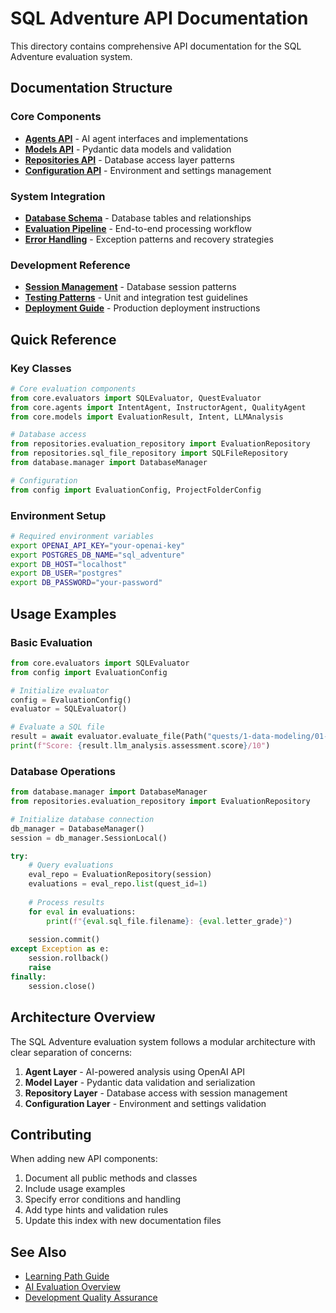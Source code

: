 # SQL Adventure API Documentation

This directory contains comprehensive API documentation for the SQL Adventure evaluation system.

## Documentation Structure

### Core Components
- **[Agents API](agents.md)** - AI agent interfaces and implementations
- **[Models API](models.md)** - Pydantic data models and validation
- **[Repositories API](repositories.md)** - Database access layer patterns
- **[Configuration API](configuration.md)** - Environment and settings management

### System Integration
- **[Database Schema](database-schema.md)** - Database tables and relationships
- **[Evaluation Pipeline](evaluation-pipeline.md)** - End-to-end processing workflow
- **[Error Handling](error-handling.md)** - Exception patterns and recovery strategies

### Development Reference
- **[Session Management](session-management.md)** - Database session patterns
- **[Testing Patterns](testing-patterns.md)** - Unit and integration test guidelines
- **[Deployment Guide](deployment.md)** - Production deployment instructions

## Quick Reference

### Key Classes
```python
# Core evaluation components
from core.evaluators import SQLEvaluator, QuestEvaluator
from core.agents import IntentAgent, InstructorAgent, QualityAgent
from core.models import EvaluationResult, Intent, LLMAnalysis

# Database access
from repositories.evaluation_repository import EvaluationRepository
from repositories.sql_file_repository import SQLFileRepository
from database.manager import DatabaseManager

# Configuration
from config import EvaluationConfig, ProjectFolderConfig
```

### Environment Setup
```bash
# Required environment variables
export OPENAI_API_KEY="your-openai-key"
export POSTGRES_DB_NAME="sql_adventure"
export DB_HOST="localhost"
export DB_USER="postgres"
export DB_PASSWORD="your-password"
```

## Usage Examples

### Basic Evaluation
```python
from core.evaluators import SQLEvaluator
from config import EvaluationConfig

# Initialize evaluator
config = EvaluationConfig()
evaluator = SQLEvaluator()

# Evaluate a SQL file
result = await evaluator.evaluate_file(Path("quests/1-data-modeling/01-basic-table-creation.sql"))
print(f"Score: {result.llm_analysis.assessment.score}/10")
```

### Database Operations
```python
from database.manager import DatabaseManager
from repositories.evaluation_repository import EvaluationRepository

# Initialize database connection
db_manager = DatabaseManager()
session = db_manager.SessionLocal()

try:
    # Query evaluations
    eval_repo = EvaluationRepository(session)
    evaluations = eval_repo.list(quest_id=1)
    
    # Process results
    for eval in evaluations:
        print(f"{eval.sql_file.filename}: {eval.letter_grade}")
        
    session.commit()
except Exception as e:
    session.rollback()
    raise
finally:
    session.close()
```

## Architecture Overview

The SQL Adventure evaluation system follows a modular architecture with clear separation of concerns:

1. **Agent Layer** - AI-powered analysis using OpenAI API
2. **Model Layer** - Pydantic data validation and serialization
3. **Repository Layer** - Database access with session management
4. **Configuration Layer** - Environment and settings validation

## Contributing

When adding new API components:

1. Document all public methods and classes
2. Include usage examples
3. Specify error conditions and handling
4. Add type hints and validation rules
5. Update this index with new documentation files

## See Also

- [Learning Path Guide](../learning-path.md)
- [AI Evaluation Overview](../ai-evaluation.md)
- [Development Quality Assurance](../development/quality-assurance.md)
